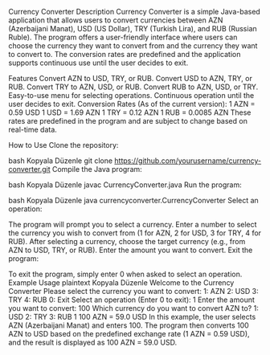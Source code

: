 Currency Converter
Description
Currency Converter is a simple Java-based application that allows users to convert currencies between AZN (Azerbaijani Manat), USD (US Dollar), TRY (Turkish Lira), and RUB (Russian Ruble). The program offers a user-friendly interface where users can choose the currency they want to convert from and the currency they want to convert to. The conversion rates are predefined and the application supports continuous use until the user decides to exit.

Features
Convert AZN to USD, TRY, or RUB.
Convert USD to AZN, TRY, or RUB.
Convert TRY to AZN, USD, or RUB.
Convert RUB to AZN, USD, or TRY.
Easy-to-use menu for selecting operations.
Continuous operation until the user decides to exit.
Conversion Rates (As of the current version):
1 AZN = 0.59 USD
1 USD = 1.69 AZN
1 TRY = 0.12 AZN
1 RUB = 0.0085 AZN
These rates are predefined in the program and are subject to change based on real-time data.

How to Use
Clone the repository:

bash
Kopyala
Düzenle
git clone https://github.com/yourusername/currency-converter.git
Compile the Java program:

bash
Kopyala
Düzenle
javac CurrencyConverter.java
Run the program:

bash
Kopyala
Düzenle
java currencyconverter.CurrencyConverter
Select an operation:

The program will prompt you to select a currency.
Enter a number to select the currency you wish to convert from (1 for AZN, 2 for USD, 3 for TRY, 4 for RUB).
After selecting a currency, choose the target currency (e.g., from AZN to USD, TRY, or RUB).
Enter the amount you want to convert.
Exit the program:

To exit the program, simply enter 0 when asked to select an operation.
Example Usage
plaintext
Kopyala
Düzenle
Welcome to the Currency Converter
Please select the currency you want to convert:
1: AZN
2: USD
3: TRY
4: RUB
0: Exit
Select an operation (Enter 0 to exit):
1
Enter the amount you want to convert:
100
Which currency do you want to convert AZN to?
1: USD
2: TRY
3: RUB
1
100 AZN = 59.0 USD
In this example, the user selects AZN (Azerbaijani Manat) and enters 100. The program then converts 100 AZN to USD based on the predefined exchange rate (1 AZN = 0.59 USD), and the result is displayed as 100 AZN = 59.0 USD.
